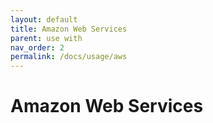 ```yaml
---
layout: default
title: Amazon Web Services
parent: use with
nav_order: 2
permalink: /docs/usage/aws
---
```


# Amazon Web Services
